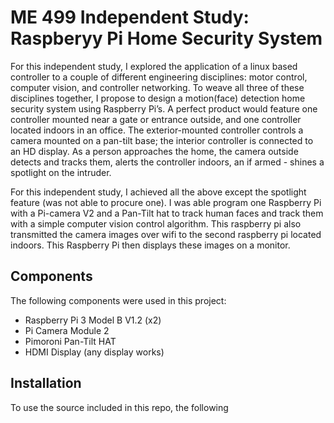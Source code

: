 # ME 499 Independent Study: Raspberyy Pi Home Security System

For this independent study, I explored the application of a linux based controller 
to a couple of different engineering disciplines: motor control, computer vision, and controller networking. 
To weave all three of these disciplines together, I propose to design a motion(face) detection home security
system using Raspberry Pi’s. A perfect product would feature one controller mounted near a gate or entrance outside,
and one controller located indoors in an office. The exterior-mounted controller controls a camera mounted on a pan-tilt 
base; the interior controller is connected to an HD display. As a person approaches the home, the camera outside detects 
and tracks them, alerts the controller indoors, an if armed - shines a spotlight on the intruder.

For this independent study, I achieved all the above except the spotlight feature (was not able to procure one). I was able
program one Raspberry Pi with a Pi-camera V2 and a Pan-Tilt hat to track human faces and track them with a simple computer vision 
control algorithm. This raspberry pi also transmitted the camera images over wifi to the second raspberry pi located indoors. This 
Raspberry Pi then displays these images on a monitor.

## Components
The following components were used in this project:
- Raspberry Pi 3 Model B V1.2 (x2)
- Pi Camera Module 2
- Pimoroni Pan-Tilt HAT
- HDMI Display (any display works)

## Installation
To use the source included in this repo, the following 